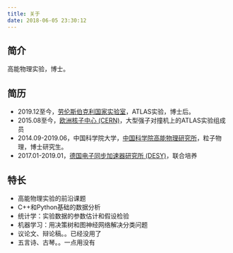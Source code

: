 ```yaml
---
title: 关于
date: 2018-06-05 23:30:12
---
```


## 简介
高能物理实验，博士。

## 简历
- 2019.12至今，[劳伦斯伯克利国家实验室](https://www.lbl.gov)，ATLAS实验，博士后。
- 2015.08至今，[欧洲核子中心 (CERN)](https://cern.ch)，大型强子对撞机上的ATLAS实验组成员
- 2014.09-2019.06，中国科学院大学，[中国科学院高能物理研究所](http://www.ihep.cas.cn)，粒子物理，博士研究生。
- 2017.01-2019.01，[德国电子同步加速器研究所 (DESY)](http://www.desy.de)，联合培养

## 特长
- 高能物理实验的前沿课题
- C++和Python基础的数据分析
- 统计学：实验数据的参数估计和假设检验
- 机器学习：用决策树和图神经网络解决分类问题
- 议论文、辩论稿。。已经没用了
- 五言诗、古琴。。一点用没有

<!--
### 论文
- [Eur. Phys. J. C 79 (2019) 205](https://link.springer.com/article/10.1140/epjc/s10052-019-6650-6), 12th March, 2019
- [Phys. Rev. D 98 (2018) 052005](https://journals.aps.org/prd/abstract/10.1103/PhysRevD.98.052005), 18th September, 2018
- [Phys. Lett. B 775 (2017) 105](https://www.sciencedirect.com/science/article/pii/S0370269317308511), 01st November, 2017
- [JHEP 10 (2017) 112](https://link.springer.com/article/10.1007/JHEP10%282017%29112), 17th October, 2017
- [Phys. Lett. B 764 (2017) 11](https://www.sciencedirect.com/science/article/pii/S0370269316306669), 18th November, 2016

### 会议报告/墙报
- [CLHCP 2017: No. 27](https://indico.ihep.ac.cn/event/7102/session/7/contribution/27), 22th December, 2017
- [CLHCP 2016: No. 187](https://indico.ihep.ac.cn/event/6062/session/2/contribution/187), 17th December, 2016
- [LHCP 2017, No. 143](https://indico.cern.ch/event/517784/contributions/2521886), 16th May, 2017
- [LHCP 2017, No. 161](https://indico.cern.ch/event/517784/contributions/2521893), 16th May, 2017
-->
